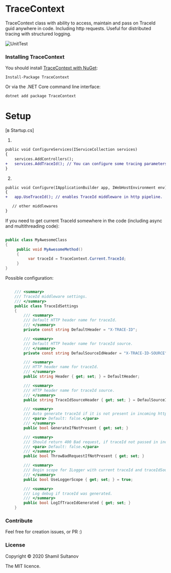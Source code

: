 TraceContext
=============

TraceContext class with ability to access, maintain and pass on TraceId guid anywhere in code.
Including http requests.
Useful for distributed tracing with structured logging.

![UnitTest](https://github.com/mt89vein/TraceContext/workflows/UnitTest/badge.svg)

### Installing TraceContext

You should install [TraceContext with NuGet](https://www.nuget.org/packages/TraceContext):

    Install-Package TraceContext
    
Or via the .NET Core command line interface:

    dotnet add package TraceContext

###

# Setup

[в Startup.cs]

1.

```diff
public void ConfigureServices(IServiceCollection services)
{
    services.AddControllers();
+   services.AddTraceId(); // You can configure some tracing parameters for traceIdMiddleware via lambda.
}
```

2.

```diff
public void Configure(IApplicationBuilder app, IWebHostEnvironment env)
{
+   app.UseTraceId(); // enables TraceId middleware in http pipeline.

   // other middlewares
}
```

If you need to get current TraceId somewhere in the code (including async and multithreading code):

```cs

public class MyAwesomeClass
{
     public void MyAwesomeMethod()
     {
          var traceId = TraceContext.Current.TraceId;
     }
}
```

Possible configuration:


```cs

    /// <summary>
    /// TraceId middleware settings.
    /// </summary>
    public class TraceIdSettings
    {
        /// <summary>
        /// Default HTTP header name for traceId.
        /// </summary>
        private const string DefaultHeader = "X-TRACE-ID";

        /// <summary>
        /// Default HTTP header name for traceId source.
        /// </summary>
        private const string DefaulSourceIdHeader = "X-TRACE-ID-SOURCE";

        /// <summary>
        /// HTTP header name for traceId.
        /// </summary>
        public string Header { get; set; } = DefaultHeader;

        /// <summary>
        /// HTTP header name for traceId source.
        /// </summary>
        public string TraceIdSourceHeader { get; set; } = DefaulSourceIdHeader;

        /// <summary>
        /// Auto generate traceId if it is not present in incoming http request headers.
        /// <para> Default: false.</para>
        /// </summary>
        public bool GenerateIfNotPresent { get; set; }

        /// <summary>
        /// Should return 400 Bad request, if traceId not passed in incoming http request headers, and <see cref="GenerateIfNotPresent"/> was set to false.
        /// <para> Default: false.</para>
        /// </summary>
        public bool ThrowBadRequestIfNotPresent { get; set; }

        /// <summary>
        /// Begin scope for ILogger with current traceId and traceIdSource
        /// </summary>
        public bool UseLoggerScope { get; set; } = true;

        /// <summary>
        /// Log debug if traceId was generated.
        /// </summary>
        public bool LogIfTraceIdGenerated { get; set; }
    }

```

### Contribute

Feel free for creation issues, or PR :)

### License

Copyright © 2020 Shamil Sultanov

The MIT licence.
